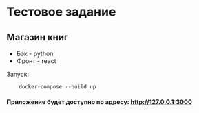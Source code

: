 # Тестовое задание

## Магазин книг

- Бэк - python
- Фронт - react

Запуск:
```
    docker-compose --build up
```
#### Приложение будет доступно по адресу: http://127.0.0.1:3000